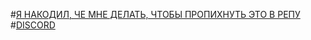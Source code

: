 #[Я НАКОДИЛ, ЧЕ МНЕ ДЕЛАТЬ, ЧТОБЫ ПРОПИХНУТЬ ЭТО В РЕПУ](https://github.com/gokous/whitgreen/blob/dev/CONTRIBUTING.md)
                                                                                                                                           #[DISCORD](https://discord.gg/uYk2XZp)
